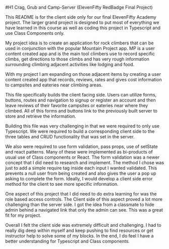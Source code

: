 #H1 Crag, Grub and Camp-Server (ElevenFifty RedBadge Final Project)

This README is for the client side only for our final ElevenFifty Academy project. The larger grand project is designed to put most of everything we have learned in this course as well as coding this project in Typescript and use Class Components only. 

My project idea is to create an application for rock climbers that can be used in conjunction with the popular Mountain Project app. MP is a user content created app and is the main tool climbers use to record specific climbs, get directions to those climbs and has very rough information surrounding climbing adjacent activities like lodging and food. 

With my project I am expanding on those adjacent items by creating a user content created app that records, reviews, rates and gives cost information to campsites and eateries near climbing areas. 

This file specifically builds the client facing side. Users can utilize forms, buttons, routes and navigation to signup or register an account and then leave reviews of their favorite campsites or eateries near where they climbed. All of this forms and buttons link to the previously built server to store and retrieve the information. 

Building this file was very challenging in that we were required to only use Typescript. We were required to build a corresponding client side to the three tables and CRUD functionality that was set in the server.

We also were required to use form validation, pass props, use of setState and react patterns. Many of these were implemented as bi-products of usual use of Class components or React. The form validation was a newer concept that I did need to research and implement. The method I chose was just to add a simple require tag inside each input I wanted validated. This prevents a null user from being created and also gives the user a pop up asking to complete the form. Ideally, I would develop a client side error method for the client to see more specific information.

One aspect of this project that I did need to do extra learning for was the role based access controls. The Client side of this aspect proved a lot more challenging than the server side. I got the idea from a classmate to hide admin behind a navigated link that only the admin can see. This was a great fit for my project.

Overall I felt the client side was extremely difficult and challenging. I had to really dig deep within myself and keep pushing to find resources or get instructor help to solve some of my blocks. In the end, I do feel I have a better understanding for Typescript and Class components.  